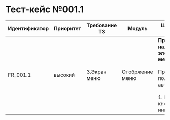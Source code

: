# Тест-кейс №001.1 


| Идентификатор | Приоритет |  Требование ТЗ  | Модуль | Шаги тест-кейса | Ожидаемый результат |
| ------ | ------ | ------ | ------ | ------ | ------ |
|     FR\_001.1    |  высокий  | 3\.Экран меню | Отобржение меню  | **Проверка наличия всех элементов меню** <br><br>Предусловие: пользователь авторизован.<br><br> 1\. Нажать кнопку инвентарь. <br> | Открывается меню инвентаря.|
